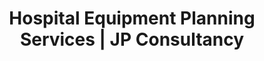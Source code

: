 ---
layout: service-detail.njk
title: "Hospital Equipment Planning Services | JP Consultancy"
description: "JP Consultancy offers end-to-end hospital equipment planning services—from need analysis and vendor evaluation to installation supervision and commissioning—ensuring cost-effective, future-ready medical infrastructure."
hero:
  title: "Hospital Equipment Planning"
  subtitle: "Efficient, cost-conscious, and future-ready medical equipment planning tailored for every healthcare facility."
  background: "/assets/images/background service.jpg"
why_choose:
  title: "Why Choose JP Consultancy for Hospital Equipment Planning"
  points:
    - icon: "vendor"
      title: "Vendor-Neutral Advice"
      description: "We provide unbiased, vendor-neutral advice to maximize your equipment investment."
    - icon: "integration"
      title: "Seamless Integration"
      description: "Our planners ensure every device fits your clinical workflow and infrastructure."
    - icon: "support"
      title: "Lifecycle Support"
      description: "We manage the full lifecycle—from needs assessment to installation and staff training."
    - icon: "budget"
      title: "Cost Optimization"
      description: "We help you avoid costly mistakes by aligning procurement with long-term strategy."
core_services:
  title: "Our Core Equipment Planning Services"
  background: "/assets/images/services_background.jpg"
  matrix_layout: true
  services:
    - type: "text"
      title: "Medical Equipment Need Assessment"
      description: "Department-wise analysis based on clinical requirements and load planning."
    - type: "image"
      image: "/assets/images/project1.jpg"
      alt: "Equipment Assessment"
    - type: "text"
      title: "Budgeting & Procurement Strategy"
      description: "Estimated CAPEX/OPEX forecasts and vendor-neutral sourcing plan."
    - type: "image"
      image: "/assets/images/project2.jpg"
      alt: "Budget Planning"
    - type: "text"
      title: "Vendor Evaluation & Shortlisting"
      description: "Pre-qualification presentations, demos, and comparative bid analysis."
    - type: "image"
      image: "/assets/images/project3.jpg"
      alt: "Vendor Evaluation"
    - type: "text"
      title: "Technical Review & Integration"
      description: "Specification vetting, infrastructure readiness check, and layout alignment."
    - type: "image"
      image: "/assets/images/Approach.jpg"
      alt: "Technical Review"
    - type: "text"
      title: "Installation Supervision"
      description: "On-site coordination for Radiology, OT, ICU, CSSD, and Labs."
approach:
  title: "Our Hospital Equipment Planning Approach"
  content: "Evidence Based Approach"
  timeline: true
  steps:
    - number: "01"
      title: "Consultation with Biomedical Experts"
      description: "Initial assessment with specialized biomedical engineers to understand your clinical needs and facility requirements"
      icon: "consultation"
    - number: "02"
      title: "Load Calculation & Equipment Mapping"
      description: "Floor-wise and department-wise equipment mapping with detailed load calculations for optimal placement"
      icon: "mapping"
    - number: "03"
      title: "BOQ Preparation"
      description: "Comprehensive Bill of Quantities preparation with detailed specifications and technical requirements"
      icon: "boq"
    - number: "04"
      title: "Vendor Negotiation"
      description: "Quote comparison and vendor negotiation to ensure best value and technical compliance"
      icon: "negotiation"
    - number: "05"
      title: "Infrastructure Verification"
      description: "Review of pre-installation service requirements and infrastructure adequacy verification"
      icon: "infrastructure"
    - number: "06"
      title: "Installation & Commissioning"
      description: "Delivery coordination, installation supervision, and final commissioning certification"
      icon: "commissioning"
deliverables:
  title: "What You Get With Our Equipment Planning Services"
  items:
    - title: "Department-wise Equipment List"
      description: "Comprehensive list with technical specifications for each department"
      icon: "list"
    - title: "Budget Estimation"
      description: "Detailed budget estimation and procurement timeline with cost breakdown"
      icon: "budget"
    - title: "Techno-commercial Reports"
      description: "Comparative analysis reports for vendor evaluation and selection"
      icon: "reports"
    - title: "Vendor Demo Support"
      description: "Coordination and support for vendor demonstrations and negotiations"
      icon: "demo"
    - title: "Installation Tracking"
      description: "Complete installation tracking and commissioning checklist for quality assurance"
      icon: "tracking"
cta:
  title: "Equip Your Hospital for Success"
  subtitle: "From ultrasound machines to high-end imaging systems, every healthcare facility deserves efficient, well-planned equipment integration. Let JP Consultancy help you choose, place, and commission your equipment—on time and on budget."
  buttons:
    - text: "Contact Us"
      link: "/contact"
      style: "primary"
    - text: "Schedule a Call"
      link: "/contact"
      style: "secondary"
--- 